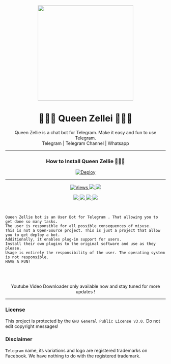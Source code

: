 <div align="center">
  <img src="https://i.ibb.co/ZSgCV70/20210921-020916.jpg" weight="300" height="300">
  <h1> 🧝‍♀️💙 Queen Zellei 💙🧝‍♀️</h1>
</div>
<p align="center"> Queen Zellie is a chat bot for Telegram. Make it easy and fun to use Telegram.
  <br>
  <a herf="https://t.me/sasmithaaaaa">Telegram | </a>
  <a herf="https://t.me/antechcrew">Telegram Channel | </a>
  <a herf="https://wa.me/+94719077818">Whatsapp</a>
  </br>
</p>  
  
  ---
<div align="center"> 
  <h3> How to Install Queen Zellie 🧝‍♀️💙 </h3>
</div>

<div align="center"> 
<a href="https://heroku.com/deploy?template=https://github.com/SinhalayaCreator/QueenZellie"><img src="https://camo.githubusercontent.com/6979881d5a96b7b18a057083bb8aeb87ba35fc279452e29034c1e1c49ade0636/68747470733a2f2f7777772e6865726f6b7563646e2e636f6d2f6465706c6f792f627574746f6e2e737667" alt="Deploy" data-canonical-src="https://www.herokucdn.com/deploy/button.svg" style="max-width: 100%;">
</a></div>


---
  
<div align="center">
  <p>
    <a href="https://github.com/SinhalayaCreator/QueenZellie"><img src="https://hits.seeyoufarm.com/api/count/incr/badge.svg?url=https%3A%2F%2Fgithub.com%2FSinhalayaCreator%2FQueenZellie&count_bg=%2379C83D&title_bg=%23555555&icon=gitpod.svg&icon_color=%23E7E7E7&title=Views&edge_flat=false" alt="Views"/>
      </a>
    <a href="https://github.com/SinhalayaCreator/QueenZellie/fork"><img src="https://img.shields.io/github/forks/SinhalayaCreator/QueenZellie?label=Fork&style=social">
      </a>
    <a href="https://github.com/SinhalayaCreator/QueenZellie/stargazers"><img src="https://img.shields.io/github/stars/SinhalayaCreator/QueenZellie?style=social">
      </p>
   <p>
     <a href="https://github.com/SinhalayaCreator/QueenZellie"><img src="https://img.shields.io/github/repo-size/SinhalayaCreator/QueenZellie?color=purple&label=Repo%20Size&style=plastic">
     </a>
     <a href="https://github.com/SinhalayaCreator/QueenZellie"><img src="https://img.shields.io/github/license/SinhalayaCreator/QueenZellie?color=purple&label=License&style=plastic">
     </a>
     <a href="https://github.com/SinhalayaCreator/QueenZellie"><img src="https://img.shields.io/github/languages/top/SinhalayaCreator/QueenZellie?color=purple&label=Python&style=plastic">
     </a>
     <a href="https://github.com/SinhalayaCreator/QueenZellie"><img src="https://img.shields.io/static/v1?label=Author&message=Sinhalaya%20Creator&color=purple&style=plastic">
     </a>
  </p>
  </div>
  
<br>
  
```
Queen Zellie bot is an User Bot for Telegram . That allowing you to get done so many tasks.
The user is responsible for all possible consequences of misuse.
This is not a Open-Source project. This is just a project that allow you to get deploy a bot.
Additionally, it enables plug-in support for users.
Install their own plugins to the original software and use as they please.
Usage is entirely the responsibility of the user. The operating system is not responsible.
HAVE A FUN!
```     

</br>
<br>
<p align="center">
  Youtube Video Downloader only available now and stay tuned for more updates !
</p>     

---

### License
This project is protected by the `GNU General Public License v3.0.`
Do not edit copyright messages!

### Disclaimer
`Telegram` name, its variations and logo are registered trademarks on Facebook. We have nothing to do with the registered trademark.
